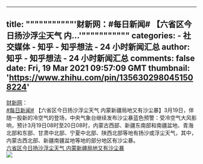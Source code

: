 
---
title: """""""""""'财新网：#每日新闻# 【六省区今日扬沙浮尘天气 内…'"""""""""""
categories: 
    - 社交媒体
    - 知乎 - 知乎想法 - 24 小时新闻汇总
author: 知乎 - 知乎想法 - 24 小时新闻汇总
comments: false
date: Fri, 19 Mar 2021 09:57:09 GMT
thumbnail: 'https://www.zhihu.com/pin/1356302980451508224'
---

<div>   
<a href="https://www.zhihu.com/people/b9b0556c3e64dc3c9f20788338a51431">财新网</a>：<div><a class="hash_tag" href="https://www.zhihu.com/pin/special/972884951192113152">#每日新闻#</a> 【六省区今日扬沙浮尘天气 内蒙新疆局地又有沙尘暴】3月19日，伴随一股新的冷空气的登场，中央气象台继续发布沙尘暴蓝色预警：受冷空气大风影响，预计3月19日08时至20日08时，内蒙古西部、新疆东南部和南疆盆地、青海北部和东部、甘肃中北部、宁夏中北部、陕西北部等地有扬沙或浮尘天气，其中，内蒙古西北部、新疆南疆盆地等地的部分地区有沙尘暴。</div><div><a href="https://science.caixin.com/2021-03-19/101677556.html">六省区今日扬沙浮尘天气 内蒙新疆局地又有沙尘暴</a><br><img src="https://www.zhihu.com/pin/1356302980451508224" referrerpolicy="no-referrer"></div>  
</div>
            